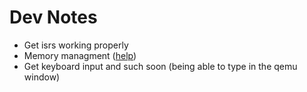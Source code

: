 # Dev Notes

- Get isrs working properly
- Memory managment ([help](https://osdev.miraheze.org/wiki/Setting_Up_Paging))
- Get keyboard input and such soon (being able to type in the qemu window)
